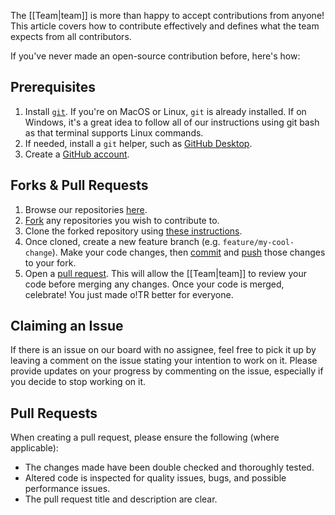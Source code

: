 The [[Team|team]] is more than happy to accept contributions from anyone! This article covers how to contribute effectively and defines what the team expects from all contributors.

If you've never made an open-source contribution before, here's how:

## Prerequisites

1. Install [`git`](https://git-scm.com/book/en/v2/Getting-Started-Installing-Git). If you're on MacOS or Linux, `git` is already installed. If on Windows, it's a great idea to follow all of our instructions using git bash as that terminal supports Linux commands.
2. If needed, install a `git` helper, such as [GitHub Desktop](https://github.com/apps/desktop).
3. Create a [GitHub account](https://github.com/signup).

## Forks & Pull Requests

1. Browse our repositories [here](https://github.com/osu-tournament-rating).
2. [Fork](https://docs.github.com/en/pull-requests/collaborating-with-pull-requests/working-with-forks/fork-a-repo#forking-a-repository) any repositories you wish to contribute to.
3. Clone the forked repository using [these instructions](https://docs.github.com/en/pull-requests/collaborating-with-pull-requests/working-with-forks/fork-a-repo#cloning-your-forked-repository).
4. Once cloned, create a new feature branch (e.g. `feature/my-cool-change`). Make your code changes, then [commit](https://www.w3schools.com/git/git_commit.asp) and [push](https://docs.github.com/en/get-started/using-git/pushing-commits-to-a-remote-repository) those changes to your fork.
5. Open a [pull request](https://docs.github.com/en/pull-requests/collaborating-with-pull-requests/proposing-changes-to-your-work-with-pull-requests/creating-a-pull-request-from-a-fork). This will allow the [[Team|team]] to review your code before merging any changes. Once your code is merged, celebrate! You just made o!TR better for everyone.

## Claiming an Issue

If there is an issue on our board with no assignee, feel free to pick it up by leaving a comment on the issue stating your intention to work on it. Please provide updates on your progress by commenting on the issue, especially if you decide to stop working on it.

## Pull Requests

When creating a pull request, please ensure the following (where applicable):

- The changes made have been double checked and thoroughly tested.
- Altered code is inspected for quality issues, bugs, and possible performance issues.
- The pull request title and description are clear.
